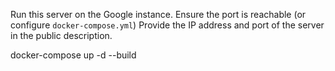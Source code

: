 Run this server on the Google instance.
Ensure the port is reachable (or configure `docker-compose.yml`)
Provide the IP address and port of the server in the public description.

docker-compose up -d --build


